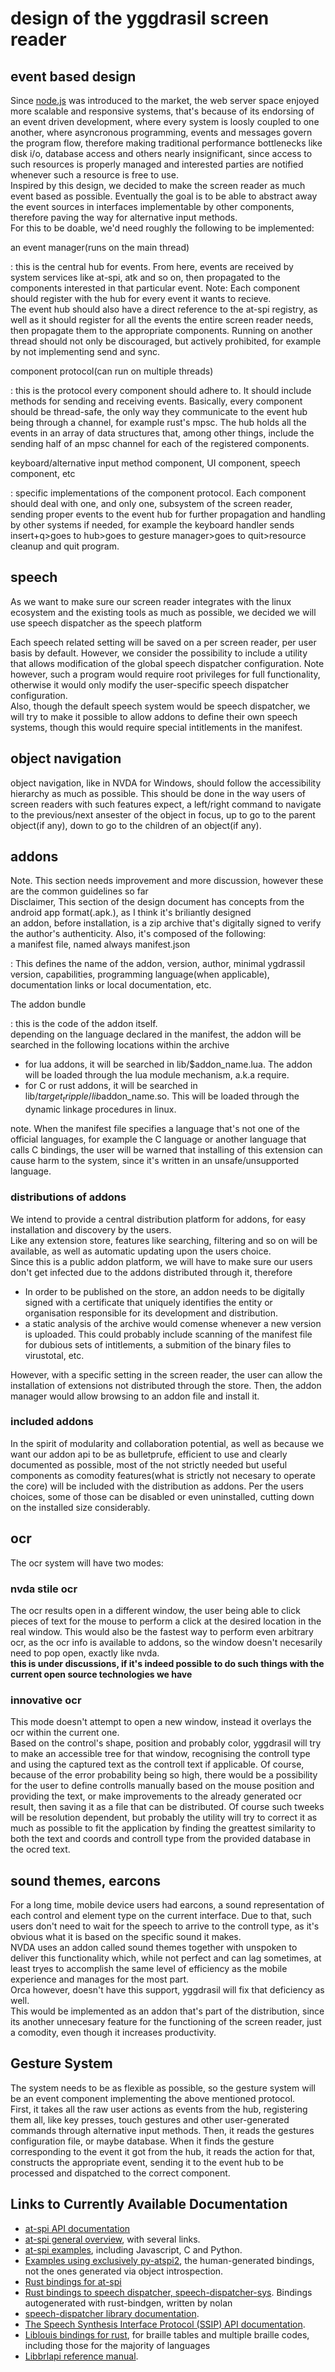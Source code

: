# design of the yggdrasil screen reader

## event based design

Since [node.js](https://nodejs.org/en/) was introduced to the market, the web server space enjoyed more scalable and responsive systems, that's because of its endorsing of an event driven development, where every system is loosly coupled to one another, where asyncronous programming, events and messages govern the program flow, therefore making traditional performance bottlenecks like disk i/o, database access and others nearly insignificant, since access to such resources is properly managed and interested parties are notified whenever such a resource is free to use.  
Inspired by this design, we decided to make the screen reader as much event based as possible. Eventually the goal is to be able to abstract away the event sources in interfaces implementable by other components, therefore paving the way for alternative input methods.  
For this to be doable, we'd need roughly the following to be implemented:

an event manager(runs on the main thread)

: this is the central hub for events. From here, events are received by system services like at-spi, atk and so on, then propagated to the components interested in that particular event. Note: Each component should register with the hub for every event it wants to recieve.  
The event hub should also have a direct reference to the at-spi registry, as well as it should register for all the events the entire screen reader needs, then propagate them to the appropriate components. Running on another thread should not only be discouraged, but actively prohibited, for example by not implementing send and sync.

component protocol(can run on multiple threads)

: this is the protocol every component should adhere to. It should include methods for sending and receiving events. Basically, every component should be thread-safe, the only way they communicate to the event hub being through a channel, for example rust's mpsc. The hub holds all the events in an array of data structures that, among other things, include the sending half of an mpsc channel for each of the registered components.

keyboard/alternative input method component, UI component, speech component, etc

: specific implementations of the component protocol. Each component should deal with one, and only one, subsystem of the screen reader, sending proper events to the event hub for further propagation and handling by other systems if needed, for example the keyboard handler sends insert+q>goes to hub>goes to gesture manager>goes to quit>resource cleanup and quit program.

## speech

As we want to make sure our screen reader integrates with the linux ecosystem and the existing tools as much as possible, we decided we will use speech dispatcher as the speech platform  

Each speech related setting will be saved on a per screen reader, per user basis by default. However, we consider the possibility to include a utility that allows modification of the global speech dispatcher configuration. Note however, such a program would require root privileges for full functionality, otherwise it would only modify the user-specific speech dispatcher configuration.  
Also, though the default speech system would be speech dispatcher, we will try to make it possible to allow addons to define their own speech systems, though this would require special intitlements in the manifest.

## object navigation

object navigation, like in NVDA for Windows, should follow the accessibility hierarchy as much as possible. This should be done in the way users of screen readers with such features expect, a left/right command to navigate to the previous/next ansester of the object in focus, up to go to the parent object(if any), down to go to the children of an object(if any).

## addons

Note. This section needs improvement and more discussion, however these are the common guidelines so far  
Disclaimer, This section of the design document has concepts from the android app format(.apk.), as I think it's briliantly designed  
an addon, before installation, is a zip archive that's digitally signed to verify the author's authenticity. Also, it's composed of the following:  
a manifest file, named always manifest.json

: This defines the name of the addon, version, author, minimal ygdrassil version, capabilities, programming language(when applicable), documentation links or local documentation, etc.

The addon bundle

: this is the code of the addon itself.  
depending on the language declared in the manifest, the addon will be searched in the following locations within the archive

* for lua addons, it will be searched in lib/$addon_name.lua. The addon will be loaded through the lua module mechanism, a.k.a require.
* for C or rust addons, it will be searched in lib/$target_tripple/lib$addon_name.so. This will be loaded through the dynamic linkage procedures in linux.

note. When the manifest file specifies a language that's not one of the official languages, for example the C language or another language that calls C bindings, the user will be warned that installing of this extension can cause harm to the system, since it's written in an unsafe/unsupported language.

### distributions of addons

We intend to provide a central distribution platform for addons, for easy installation and discovery by the users.  
Like any extension store, features like searching, filtering and so on will be available, as well as automatic updating upon the users choice.  
Since this is a public addon platform, we will have to make sure our users don't get infected due to the addons distributed through it, therefore

* In order to be published on the store, an addon needs to be digitally signed with a certificate that uniquely identifies the entity or organisation responsible for its development and distribution.
* a static analysis of the archive would comense whenever a new version is uploaded. This could probably include scanning of the manifest file for dubious sets of intitlements, a submition of the binary files to virustotal, etc.

However, with a specific setting in the screen reader, the user can allow the installation of extensions not distributed through the store. Then, the addon manager would allow browsing to an addon file and install it.  

### included addons

In the spirit of modularity and collaboration potential, as well as because  we want our addon api to be as bulletprufe, efficient to use and clearly documented as possible, most of the not strictly needed but useful components as comodity features(what is strictly not necesary to operate the core) will be included with the distribution as addons. Per the users choices, some of those can be disabled or even uninstalled, cutting down on the installed size considerably.

## ocr

The ocr system will have two modes:  

### nvda stile ocr

The ocr results open in a different window, the user being able to click pieces of text for the mouse to perform a click at the desired location in the real window. This would also be the fastest way to perform even arbitrary ocr, as the ocr info is available to addons, so the window doesn't necesarily need to pop open, exactly like nvda.  
**this is under discussions, if it's indeed possible to do such things with the current open source technologies we have**

### innovative ocr

This mode doesn't attempt to open a new window, instead it overlays the ocr within the current one.  
Based on the control's shape, position and probably color, yggdrasil will try to make an accessible tree for that window, recognising the controll type and using the captured text as the controll text if applicable. Of course, because of the error probability being so high, there would be a possibility for the user to define controlls manually based on the mouse position and providing the text, or make improvements to the already generated ocr result, then saving it as a file that can be distributed. Of course such tweeks will be resolution dependent, but probably the utility will try to correct it as much as possible to fit the application by finding the greattest similarity to both the text and coords and controll type from the provided database in the ocred text.

## sound themes, earcons

For a long time, mobile device users had earcons, a sound representation of each control and element type on the current interface. Due to that, such users don't need to wait for the speech to arrive to the controll type, as it's obvious what it is based on the specific sound it makes.  
NVDA uses an addon called sound themes together with unspoken to deliver this functionality which, while not perfect and can lag sometimes, at least tryes to accomplish the same level of efficiency as the mobile experience and manages for the most part.  
Orca however, doesn't have this support, yggdrasil will fix that deficiency as well.  
This would be implemented as an addon that's part of the distribution, since its another unnecesary feature for the functioning of the screen reader, just a comodity, even though it increases productivity.

## Gesture System

The system needs to be as flexible as possible, so the gesture system will be an event component implementing the above mentioned protocol.  
First, it takes all the raw user actions as events from the hub, registering them all, like key presses, touch gestures and other user-generated commands through alternative input methods. Then, it reads the gestures configuration file, or maybe database. When it finds the gesture corresponding to the event it got from the hub, it reads the action for that, constructs the appropriate event, sending it to the event hub to be processed and dispatched to the correct component.

## Links to Currently Available Documentation

* [at-spi API documentation](https://www.manpagez.com/html/libatspi/libatspi-2.10.1/ch01.php)
* [at-spi general overview](https://www.freedesktop.org/wiki/Accessibility/AT-SPI2/), with several links.
* [at-spi examples](https://github.com/infapi00/at-spi2-examples), including Javascript, C and Python.
* [Examples using exclusively py-atspi2](https://www.freedesktop.org/wiki/Accessibility/PyAtSpi2Example/), the human-generated bindings, not the ones generated via object introspection.
* [Rust bindings for at-spi](https://github.com/mcb2003/atspi-rs)
* [Rust bindings to speech dispatcher, speech-dispatcher-sys](https://crates.io/crates/speech-dispatcher-sys/0.5.2). Bindings autogenerated with rust-bindgen, written by nolan
* [speech-dispatcher library documentation](http://htmlpreview.github.io/?https://github.com/brailcom/speechd/blob/master/doc/speech-dispatcher.html).
* [The Speech Synthesis Interface Protocol (SSIP) API documentation](http://htmlpreview.github.io/?https://github.com/brailcom/speechd/blob/master/doc/ssip.html).
* [Liblouis bindings for rust](https://github.com/whentze/liblouis-rust), for braille tables and multiple braille codes, including those for the majority of languages
* [Libbrlapi reference manual](https://brltty.app/doc/Manual-BrlAPI/English/BrlAPI.html).
